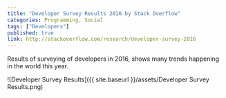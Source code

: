 ```yaml
---
title: "Developer Survey Results 2016 by Stack Overflow"
categories: Programming, Social
tags: ["Developers"]
published: true
link: http://stackoverflow.com/research/developer-survey-2016
---
```


Results of surveying of developers in 2016, shows many trends happening in the world this year.

![Developer Survey Results]({{ site.baseurl }}/assets/Developer Survey Results.png)
